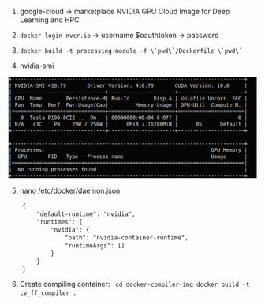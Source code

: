 1. google-cloud -> marketplace NVIDIA GPU Cloud Image for Deep Learning and HPC

2. ```docker login nvcr.io``` -> username $oauthtoken -> password <NGC API KEY>

3. ``` docker build -t processing-module -f \`pwd\`/Dockerfile \`pwd\` ```

4. nvidia-smi

![alt text](https://github.com/luddite478/cpp-cuda-opencv-ffmpeg-tests/blob/master/nvidia-smi.png)

5. nano /etc/docker/daemon.json
```
    {
        "default-runtime": "nvidia", 
        "runtimes": {
            "nvidia": {
                "path": "nvidia-container-runtime",
                "runtimeArgs": []
            }
        }
    }
```
6. Create compiling container:
  ``` cd docker-compiler-img docker build -t cv_ff_compiler .```

